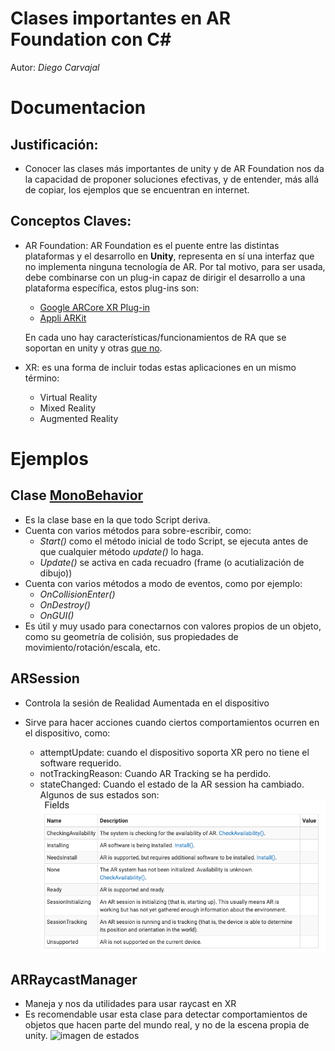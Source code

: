 # Clases importantes en AR Foundation con C#

Autor: _Diego Carvajal_

# Documentacion

## Justificación:
- Conocer las clases más importantes de unity y de AR Foundation nos da la capacidad de proponer soluciones efectivas, y de entender, más allá de copiar, los ejemplos que se encuentran en internet.
## Conceptos Claves:

- AR Foundation: AR Foundation es el puente entre las distintas plataformas y el desarrollo en **Unity**, representa en sí una interfaz que no implementa ninguna tecnología de AR. Por tal motivo, para ser usada, debe combinarse con un plug-in capaz de dirigir el desarrollo a una plataforma específica, estos plug-ins son:

  - [Google ARCore XR Plug-in](https://docs.unity3d.com/Packages/com.unity.xr.arcore@5.0/manual/index.html)
  - [Appli ARKit](https://docs.unity3d.com/Packages/com.unity.xr.arkit@5.0/manual/index.html)

  En cada uno hay características/funcionamientos de RA que se soportan en unity y otras [que no](https://docs.unity3d.com/Packages/com.unity.xr.arfoundation@5.0/manual/index.html).

- XR: es una forma de incluir todas estas aplicaciones en un mismo término:
  - Virtual Reality
  - Mixed Reality
  - Augmented Reality

# Ejemplos

## Clase [MonoBehavior](https://docs.unity3d.com/2021.2/Documentation/ScriptReference/MonoBehaviour.html)

- Es la clase base en la que todo Script deriva.
- Cuenta con varios métodos para sobre-escribir, como:
  - _Start()_ como el método inicial de todo Script, se ejecuta antes de que cualquier método _update()_ lo haga.
  - _Update()_ se activa en cada recuadro (frame (o acutialización de dibujo))
- Cuenta con varios métodos a modo de eventos, como por ejemplo:
  - _OnCollisionEnter()_
  - _OnDestroy()_
  - _OnGUI()_
- Es útil y muy usado para conectarnos con valores propios de un objeto, como su geometría de colisión, sus propiedades de movimiento/rotación/escala, etc.

## ARSession

- Controla la sesión de Realidad Aumentada en el dispositivo
- Sirve para hacer acciones cuando ciertos comportamientos ocurren en el dispositivo, como:

  - attemptUpdate: cuando el dispositivo soporta XR pero no tiene el software requerido.
  - notTrackingReason: Cuando AR Tracking se ha perdido.
  - stateChanged: Cuando el estado de la AR session ha cambiado.
    Algunos de sus estados son:
    ![imagen de estados](/images/ARSession/states.png)

## ARRaycastManager

- Maneja y nos da utilidades para usar raycast en XR 
- Es recomendable usar esta clase para detectar comportamientos de objetos que hacen parte del mundo real, y no de la escena propia de unity.
![imagen de estados](/images/ARRayCast/hitTest.gif)

